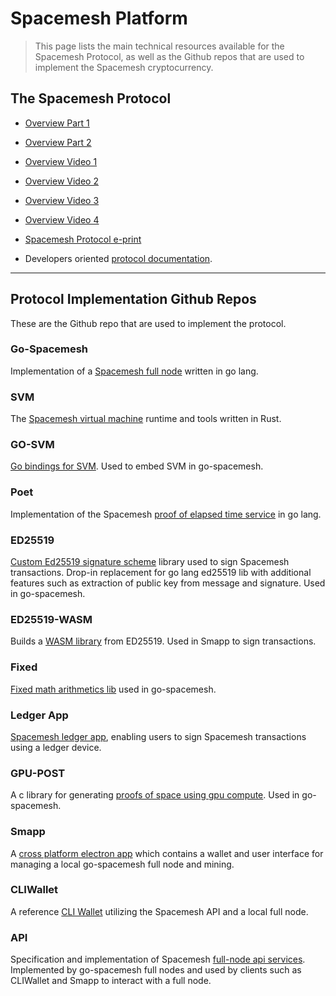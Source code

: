 # Spacemesh Platform

> This page lists the main technical resources available for the Spacemesh Protocol, as well as the Github repos that are used to implement the Spacemesh cryptocurrency.

## The Spacemesh Protocol
- [Overview Part 1](https://spacemesh.io/protocol)

- [Overview Part 2](https://spacemesh.io/spacemesh-protocol-v1-0/)

- [Overview Video 1](https://youtu.be/liNmlxrwrvI)

- [Overview Video 2](https://youtu.be/sbZZy9CYjEE)

- [Overview Video 3](https://youtu.be/BjKBYIbrScM)

- [Overview Video 4](https://youtu.be/yTjXFb-ZhOY)

- [Spacemesh Protocol e-print](https://drive.google.com/file/d/18I9GPebWqgpvusI1kMnAB9nayBbL-1qN/view)




- Developers oriented [protocol documentation](https://protocol.spacemesh.io).

---

## Protocol Implementation Github Repos

These are the Github repo that are used to implement the protocol.

### Go-Spacemesh
Implementation of a [Spacemesh full node](https://github.com/spacemeshos/go-spacemesh) written in go lang.

### SVM
The [Spacemesh virtual machine](https://github.com/spacemeshos/svm) runtime and tools written in Rust.

### GO-SVM
[Go bindings for SVM](https://github.com/spacemeshos/go-svm). Used to embed SVM in go-spacemesh.

### Poet
Implementation of the Spacemesh [proof of elapsed time service](https://github.com/spacemeshos/poet) in go lang.

### ED25519
[Custom Ed25519 signature scheme](https://github.com/spacemeshos/ed25519) library used to sign Spacemesh transactions. Drop-in replacement for go lang ed25519 lib with additional features such as extraction of public key from message and signature. Used in go-spacemesh.

### ED25519-WASM
Builds a [WASM library](https://github.com/spacemeshos/ed25519-WASM) from ED25519. Used in Smapp to sign transactions.

### Fixed
[Fixed math arithmetics lib](https://github.com/spacemeshos/fixed) used in go-spacemesh.

### Ledger App
[Spacemesh ledger app](https://github.com/spacemeshos/ledger-app), enabling users to sign Spacemesh  transactions using a ledger device.

### GPU-POST
A c library for generating [proofs of space using gpu compute](https://github.com/spacemeshos/gpu-post). Used in go-spacemesh.

### Smapp
A [cross platform electron app](https://github.com/spacemeshos/smapp) which contains a wallet and user interface for managing a local go-spacemesh full node and mining.

### CLIWallet
A reference [CLI Wallet](https://github.com/spacemeshos/CLIWallet) utilizing the Spacemesh API and a local full node.

### API
Specification and implementation of Spacemesh [full-node api services](https://github.com/spacemeshos/api). Implemented by go-spacemesh full nodes and used by clients such as CLIWallet and Smapp to interact with a full node.
